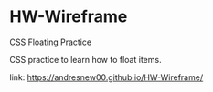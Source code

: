 # HW-Wireframe
CSS Floating Practice 

CSS practice to learn how to float items.

link: https://andresnew00.github.io/HW-Wireframe/
